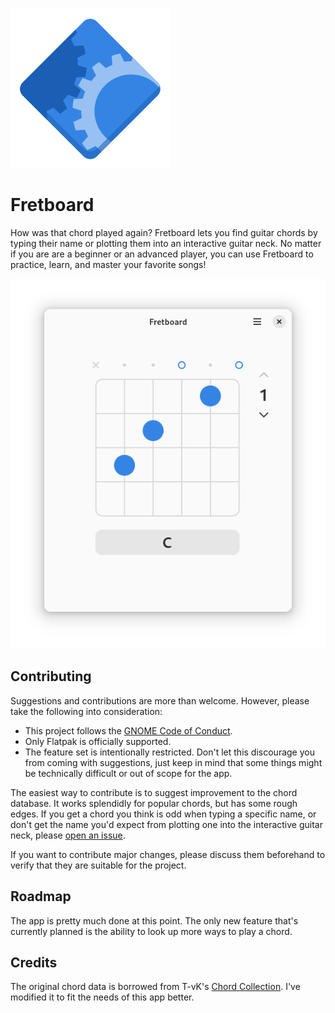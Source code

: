 ![icon](/data/icons/hicolor/scalable/apps/dev.bragefuglseth.Fretboard.svg)

# Fretboard

How was that chord played again? Fretboard lets you find guitar chords by typing their name or plotting them into an interactive guitar neck. No matter if you are are a beginner or an advanced player, you can use Fretboard to practice, learn, and master your favorite songs!

![screenshot](/data/screenshots/screenshot-1.png)

## Contributing
Suggestions and contributions are more than welcome. However, please take the following into consideration:

- This project follows the [GNOME Code of Conduct](https://wiki.gnome.org/Foundation/CodeOfConduct).
- Only Flatpak is officially supported.
- The feature set is intentionally restricted. Don't let this discourage you from coming with suggestions, just keep in mind that some things might be technically difficult or out of scope for the app.

The easiest way to contribute is to suggest improvement to the chord database. It works splendidly for popular chords, but has some rough edges. If you get a chord you think is odd when typing a specific name, or don't get the name you'd expect from plotting one into the interactive guitar neck, please [open an issue](https://github.com/bragefuglseth/fretboard/issues).

If you want to contribute major changes, please discuss them beforehand to verify that they are suitable for the project.

## Roadmap

The app is pretty much done at this point. The only new feature that's currently planned is the ability to look up more ways to play a chord.

## Credits
The original chord data is borrowed from T-vK's [Chord Collection](https://github.com/t-vK/chord-collection). I've modified it to fit the needs of this app better.